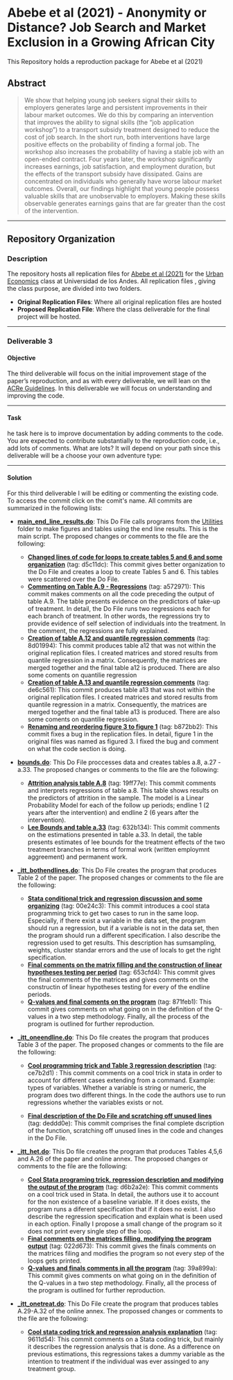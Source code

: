 # Abebe et al (2021) - Anonymity or Distance? Job Search and  Market Exclusion in a Growing African City

This Repository holds a reproduction package for Abebe et al (2021)

## Abstract

> We show that helping young job seekers signal their skills to employers generates large and persistent improvements in their labour market outcomes. We do this by comparing an intervention that improves the ability to signal skills (the “job application workshop”) to a transport subsidy treatment designed to reduce the cost of job search. In the short run, both interventions have large positive effects on the probability of finding a formal job. The workshop also increases the probability of having a stable job with an open-ended contract. Four years later, the workshop significantly increases earnings, job satisfaction, and employment duration, but the effects of the transport subsidy have dissipated. Gains are concentrated on individuals who generally have worse labour market outcomes. Overall, our findings highlight that young people possess valuable skills that are unobservable to employers. Making these skills observable generates earnings gains that are far greater than the cost of the intervention.

---
## Repository Organization
### Description

The repository hosts all replication files for [Abebe et al (2021)](https://academic.oup.com/restud/article-abstract/88/3/1279/5912023) for the [Urban Economics](https://ignaciomsarmiento.github.io/teaching/Urban/2022/Urban.html) class at Universidad de los Andes. All replication files , giving the class purpose, are divided into two folders.

* **Original Replication Files**: Where all original replication files are hosted
* **Proposed Replication File**: Where the class deliverable for the final project will be hosted.

***

### Deliverable 3
#### Objective
The third deliverable will focus on the initial improvement stage of the paper’s reproduction, and as with every deliverable, we will lean on the [ACRe Guidelines](https://bitss.github.io/ACRE/improvements.html). In this deliverable we will focus on understanding and improving the code.

***

#### Task
he task here is to improve documentation by adding comments to the code. You are expected to contribute substantially to the reproduction code, i.e., add lots of comments. What are lots? It will depend on your path since this deliverable will be a choose your own adventure type:

****

#### Solution
For this third deliverable I will be editing or commenting the existing code. To access the commit click on the comit's name. All commits are summarized in the following lists:

* **[main_end_line_results.do](https://github.com/jorgeluis8ar/Revised-reproduction-package-for-Abebe-et-al-2021/blob/main/Proposed%20Replication%20File/do/main_endline_results.do)**: This Do File calls programs from the [Utilities](https://github.com/jorgeluis8ar/Revised-reproduction-package-for-Abebe-et-al-2021/tree/main/Proposed%20Replication%20File/utilities) folder to make figures and tables using the end line results. This is the main script. The proposed changes or comments to the file are the following:

    + **[Changed lines of code for loops to create tables 5 and 6 and some organization](https://github.com/jorgeluis8ar/Revised-reproduction-package-for-Abebe-et-al-2021/commit/d5c11dcb7b29ba319e42c9d09c46756ca05923f4)** (tag: d5c11dc): This commit gives better organization to the Do File and creates a loop to create Tables 5 and 6. This tables were scattered over the Do File.
    + **[Commenting on Table A.9 - Regressions](https://github.com/jorgeluis8ar/Revised-reproduction-package-for-Abebe-et-al-2021/commit/a572971f09dbdd7fecb0b114e18fbccaf0c7d5d7)** (tag: a572971): This commit makes comments on all the code preceding the output of table A.9. The table presents evidence on the predictors of take-up of treatment. In detail, the Do File runs two regressions each for each branch of treatment. In other words, the regressions try to provide evidence of self selection of individuals into the treatment. In the comment, the regressions are fully explained.
    + **[Creation of table A.12 and quantile regression comments](https://github.com/jorgeluis8ar/Revised-reproduction-package-for-Abebe-et-al-2021/commit/8d01994ec7aae7555512a7db8c3aa07e08492e41)** (tag: 8d01994): This commit produces table a12 that was not within the original replication files. I created matrices and stored results from quantile regression in a matrix. Consequently, the matrices are merged together and the final table a12 is produced. There are also some coments on quantilie regression
    + **[Creation of table A.13 and quantile regression comments](https://github.com/jorgeluis8ar/Revised-reproduction-package-for-Abebe-et-al-2021/commit/de6c56101850e92d42a961a6d413bd8c84734601)** (tag: de6c561): This commit produces table a13 that was not within the original replication files. I created matrices and stored results from quantile regression in a matrix. Consequently, the matrices are merged together and the final table a13 is produced. There are also some coments on quantilie regression.
    + **[Renaming and reordering figure 3 to figure 1](https://github.com/jorgeluis8ar/Revised-reproduction-package-for-Abebe-et-al-2021/commit/b872bb2c72623db8017084a556cd8e0cae2cb34a)** (tag: b872bb2): This commit fixes a bug in the replication files. In detail, figure 1 in the original files was named as figured 3.  I fixed the bug and comment on what the code section is doing.

* **[bounds.do](https://github.com/jorgeluis8ar/Revised-reproduction-package-for-Abebe-et-al-2021/blob/main/Proposed%20Replication%20File/do/bounds.do)**: This Do File proccesses data and creates tables a.8, a.27 - a.33. The proposed changes or comments to the file are the following:
    + **[Attrition analysis table A.8](https://github.com/jorgeluis8ar/Revised-reproduction-package-for-Abebe-et-al-2021/commit/19ff77e1dff8fdcff0cef8b42f2240cebde55e69)** (tag: 19ff77e): This commit comments and interprets regressions of table a.8. This table shows results on the predictors of attrition in the sample. The model is a Linear Probability Model for each of the follow up periods; endline 1 (2 years after the intervention) and endline 2 (6 years after the intervention).
    + **[Lee Bounds and table a.33](https://github.com/jorgeluis8ar/Revised-reproduction-package-for-Abebe-et-al-2021/commit/623b13491d86c3642d111acb86e442946c3f2350)** (tag: 632b134): This commit comments on the estimations presented in table a.33. In detail, the table presents estimates of lee bounds for the treatment effects of the two treatment branches in terms of formal work (written employmnt aggreement) and permanent work. 

* **[_itt_bothendlines.do](https://github.com/jorgeluis8ar/Revised-reproduction-package-for-Abebe-et-al-2021/blob/main/Proposed%20Replication%20File/utilities/_itt_bothendlines.do)**: This Do File creates the program that produces Table 2 of the paper. The proposed changes or comments to the file are the following:

    + **[Stata conditional trick and regression discussion and some organizing](https://github.com/jorgeluis8ar/Revised-reproduction-package-for-Abebe-et-al-2021/commit/00e24c30c18470bd7ba3a671a93adb63077e9afe)** (tag: 00e24c3): This commit introduces a cool stata programming trick to get two cases to run in the same loop. Especially, if there exist a variable in the data set, the program should run a regression, but if a variable is not in the data set, then the program should run a different specification.  I also describe the regression used to get results. This description has sumsampling, weights, cluster standar errors and the use of locals to get the right specification.
    + **[Final comments on the matrix filling and the construction of linear hypotheses testing per period](https://github.com/jorgeluis8ar/Revised-reproduction-package-for-Abebe-et-al-2021/commit/653cfd44a4b794d232ddeaa8e165691c94b2622e)** (tag: 653cfd4): This commit gives the final comments of the matrices and gives comments on the constructin of linear hypotheses testing for every of the endline periods.
    + **[Q-values and final coments on the program](https://github.com/jorgeluis8ar/Revised-reproduction-package-for-Abebe-et-al-2021/commit/871feb1a4f6ccdebbcbd5250ddb309804220a147)** (tag: 871feb1): This commit gives comments on what going on in the definition of the Q-values in a two step methodology. Finally, all the process of the program is outlined for further reproduction.

* **[\_itt_oneendline.do](https://github.com/jorgeluis8ar/Revised-reproduction-package-for-Abebe-et-al-2021/blob/main/Proposed%20Replication%20File/utilities/_itt_oneendline.do)**: This Do file creates the program that produces Table 3 of the paper. The proposed changes or comments to the file are the following:
    + **[Cool programming trick and Table 3 regression description](https://github.com/jorgeluis8ar/Revised-reproduction-package-for-Abebe-et-al-2021/commit/ce7b2d1546f0be8c1006b62b1fcb8fa08944bc8f)**  (tag: ce7b2d1) : This commit comments on a cool trick in stata in order to account for different cases extending from a command. Example: types of variables. Whether a variable is string or numeric, the program does two different things. In the code the authors use to run regressions whether the variables exists or not.

    + **[Final description of the Do File and scratching off unused lines](https://github.com/jorgeluis8ar/Revised-reproduction-package-for-Abebe-et-al-2021/commit/deddd0e0e7c3b0dc6bd1a2ce24abf29283bc6d8e)** (tag: deddd0e): This commit comprises the final complete dscription of the function, scratching off unused lines in the code and changes in the Do File. 
    
* **[\_itt_het.do](https://github.com/jorgeluis8ar/Revised-reproduction-package-for-Abebe-et-al-2021/blob/main/Proposed%20Replication%20File/utilities/_itt_het.do)**: This Do file creates the program that produces Tables 4,5,6 and A.26 of the paper and online annex. The proposed changes or comments to the file are the following:
    + **[Cool Stata programing trick, regression description and modifying the output of the program](https://github.com/jorgeluis8ar/Revised-reproduction-package-for-Abebe-et-al-2021/commit/d6b2a2e8158fab04975ec35186ddacc6c33c7357)** (tag: d6b2a2e):  This commit comments on a cool trick used in Stata. In detail, the authors use it to account for the non existence of a baseline variable. If it does exists, the program runs a diferent specification that if it does no exist. I also describe the regression specification and explain what is been used in each option. Finally I propose a small change of the program so it does not print every single step of the loop.
    + **[Final comments on the matrices filling, modifying the program output](https://github.com/jorgeluis8ar/Revised-reproduction-package-for-Abebe-et-al-2021/commit/022d67398d62c3d46974c861532ff0fa189ca29a)** (tag: 022d673): This commit gives the finals comments on the matrices filing and modifies the program so not every step of the loops gets printed.
    + **[Q-values and finals comments in all the program](https://github.com/jorgeluis8ar/Revised-reproduction-package-for-Abebe-et-al-2021/commit/39a899a7236ea5c4388241921f426cc96647fd73)** (tag: 39a899a): This commit gives comments on what going on in the definition of the Q-values in a two step methodology. Finally, all the process of the program is outlined for further reproduction.

* **[\_itt_onetreat.do](https://github.com/jorgeluis8ar/Revised-reproduction-package-for-Abebe-et-al-2021/blob/main/Proposed%20Replication%20File/utilities/_itt_onetreat.do)**: This Do File create the program that produces tables A.29-A.32 of the online annex. The propossed changes or comments to the file are the following:
    + **[Cool stata coding trick and regression analysis explanation](https://github.com/jorgeluis8ar/Revised-reproduction-package-for-Abebe-et-al-2021/commit/9611d540c46597e748a5878ead0ce6f49d80889d)** (tag: 9611d54): This commit comments on a Stata coding trick, but mainly it describes the regression analysis that is done. As a difference on previous estimations, this regressions takes a dummy variable as the intention to treatment if the individual was ever assinged to any treatment group.
